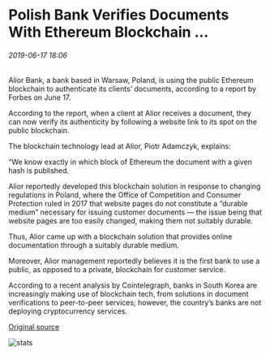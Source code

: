 # Polish Bank Verifies Documents With Ethereum Blockchain ...

###### 2019-06-17 18:06

Alior Bank, a bank based in Warsaw, Poland, is using the public Ethereum blockchain to authenticate its clients’ documents, according to a report by Forbes on June 17.

According to the report, when a client at Alior receives a document, they can now verify its authenticity by following a website link to its spot on the public blockchain.

The blockchain technology lead at Alior, Piotr Adamczyk, explains:

“We know exactly in which block of Ethereum the document with a given hash is published.

Alior reportedly developed this blockchain solution in response to changing regulations in Poland, where the Office of Competition and Consumer Protection ruled in 2017 that website pages do not constitute a “durable medium” necessary for issuing customer documents — the issue being that website pages are too easily changed, making them not suitably durable.

Thus, Alior came up with a blockchain solution that provides online documentation through a suitably durable medium.

Moreover, Alior management reportedly believes it is the first bank to use a public, as opposed to a private, blockchain for customer service.

According to a recent analysis by Cointelegraph, banks in South Korea are increasingly making use of blockchain tech, from solutions in document verifications to peer-to-peer services; however, the country’s banks are not deploying cryptocurrency services.

[Original source](https://cointelegraph.com/news/polish-bank-verifies-documents-with-ethereum-blockchain)

![stats](https://c.statcounter.com/11760860/0/a89fa40b/1/ "stats")